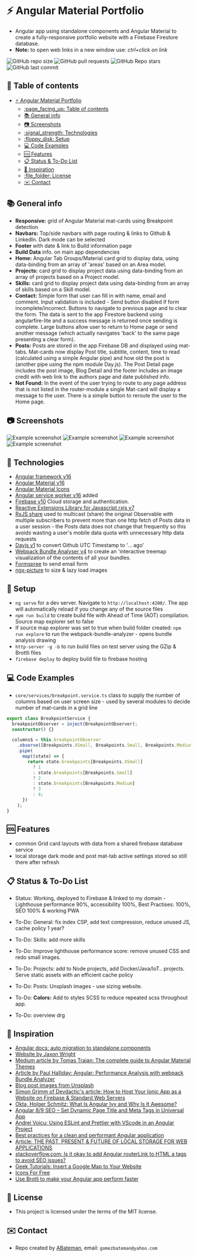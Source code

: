 # :zap: Angular Material Portfolio

* Angular app using standalone components and Angular Material to create a fully-responsive portfolio website with a Firebase Firestore database.
* **Note:** to open web links in a new window use: _ctrl+click on link_

![GitHub repo size](https://img.shields.io/github/repo-size/AndrewJBateman/angular-material-portfolio?style=plastic)
![GitHub pull requests](https://img.shields.io/github/issues-pr/AndrewJBateman/angular-material-portfolio?style=plastic)
![GitHub Repo stars](https://img.shields.io/github/stars/AndrewJBateman/angular-material-portfolio?style=plastic)
![GitHub last commit](https://img.shields.io/github/last-commit/AndrewJBateman/angular-material-portfolio?style=plastic)

## :page_facing_up: Table of contents

* [:zap: Angular Material Portfolio](#zap-angular-material-portfolio)
  * [:page\_facing\_up: Table of contents](#page_facing_up-table-of-contents)
  * [:books: General info](#books-general-info)
  * [:camera: Screenshots](#camera-screenshots)
  * [:signal\_strength: Technologies](#signal_strength-technologies)
  * [:floppy\_disk: Setup](#floppy_disk-setup)
  * [:computer: Code Examples](#computer-code-examples)
  * [:cool: Features](#cool-features)
  * [:clipboard: Status \& To-Do List](#clipboard-status--to-do-list)
  * [:clap: Inspiration](#clap-inspiration)
  * [:file\_folder: License](#file_folder-license)
  * [:envelope: Contact](#envelope-contact)

## :books: General info

* **Responsive:** grid of Angular Material mat-cards using Breakpoint detection
* **Navbars:** Top/side navbars with page routing & links to Github & LinkedIn. Dark mode can be selected
* **Footer** with date & link to Build information page
* **Build Data** info. on main app dependencies
* **Home:** Angular Tab Groups/Material card grid to display data, using data-binding from an array of 'areas' based on an Area model.
* **Projects:** card grid to display project data using data-binding from an array of projects based on a Project model.
* **Skills:** card grid to display project data using data-binding from an array of skills based on a Skill model.
* **Contact:** Simple form that user can fill in with name, email and comment. Input validation is included - Send button disabled if form incomplete/incorrect. Buttons to navigate to previous page and to clear the form. The data is sent to the app Firestore backend using angularfire-lite and a success message is returned once sending is complete. Large buttons allow user to return to Home page or send another message (which actually navigates 'back' to the same page presenting a clear form).
* **Posts:** Posts are stored in the app Firebase DB and displayed using mat-tabs.
Mat-cards now display Post title, subtitle, content, time to read (calculated using a simple Angular pipe) and how old the post is (another pipe using the npm module Day.js). The Post Detail page includes the post image, Blog Detail and the footer includes an image credit with web link to the authors page and date published info.
* **Not Found:** In the event of the user trying to route to any page address that is not listed in the router-module a single Mat-card will display a message to the user. There is a simple button to reroute the user to the Home page.

## :camera: Screenshots

  ![Example screenshot](./img/home.png)
  ![Example screenshot](./img/projects.png)
  ![Example screenshot](./img/blog.png)
  ![Example screenshot](./img/skills.png)

## :signal_strength: Technologies

* [Angular framework v16](https://angular.io/)
* [Angular Material v16](https://material.angular.io/)
* [Angular Material Icons](https://material.io/resources/icons/?style=baseline)
* [Angular service worker v16](https://angular.io/guide/service-worker-intro) added
* [Firebase v10](https://firebase.google.com) Cloud storage and authentication.
* [Reactive Extensions Library for Javascript rxjs v7](https://rxjs-dev.firebaseapp.com/)
* [RxJS share](https://rxjs.dev/api/operators/share) used to multicast (share) the original Observable with multiple subscribers to prevent more than one http fetch of Posts data in a user session - the Posts data does not change that frequently so this avoids wasting a user's mobile data quota with unnecessary http data requests
* [Dayjs v1](https://github.com/iamkun/dayjs) to convert Github UTC Timestamp to '... ago'
* [Webpack Bundle Analyser v4](https://www.npmjs.com/package/webpack-bundle-analyzer) to create an 'interactive treemap visualization of the contents of all your bundles.
* [Formspree](https://formspree.io/) to send email form
* [ngx-picture](https://www.npmjs.com/package/ngx-picture) to size & lazy load images

## :floppy_disk: Setup

* `ng serve` for a dev server. Navigate to `http://localhost:4200/`. The app will automatically reload if you change any of the source files
* `npm run build` to create build file with Ahead of Time (AOT) compilation. Source map explorer set to false
* If source map explorer was set to true when build folder created: `npm run explore` to run the webpack-bundle-analyzer - opens bundle analysis drawing
* `http-server -g -b` to run build files on test server using the GZip & Brottli files
* `firebase deploy` to deploy build file to firebase hosting

## :computer: Code Examples

* `core/services/breakpoint.service.ts` class to supply the number of columns based on user screen size - used by several modules to decide number of mat-cards in a grid line

```typescript
export class BreakpointService {
  breakpointObserver = inject(BreakpointObserver);
  constructor() {}

  columns$ = this.breakpointObserver
    .observe([Breakpoints.XSmall, Breakpoints.Small, Breakpoints.Medium])
    .pipe(
      map((state) => {
        return state.breakpoints[Breakpoints.XSmall]
          ? 1
          : state.breakpoints[Breakpoints.Small]
          ? 2
          : state.breakpoints[Breakpoints.Medium]
          ? 3
          : 4;
      })
    );
}
```

## :cool: Features

* common Grid card layouts with data from a shared firebase database service
* local storage dark mode and post mat-tab active settings stored so still there after refresh

## :clipboard: Status & To-Do List

* Status: Working, deployed to Firebase & linked to my domain - Lighthouse performance 90%, accessibility 100%, Best Practises: 100%, SEO 100% & working PWA
* To-Do: General: fix index CSP, add text compression, reduce unused JS, cache policy 1 year?
* To-Do: Skills: add more skills  
* To-Do: Improve lighthouse performance score: remove unused CSS and redo small images.
* To-Do: Projects: add to Node projects, add Docker/Java/IoT.. projects. Serve static assets with an efficient cache policy
* To-Do: Posts: Unsplash images - use sizing website.

* To-Do: **Colors:** Add to styles SCSS to reduce repeated scss throughout app.
* To-Do: overview drg

## :clap: Inspiration

* [Angular docs: auto migration to standalone components](https://angular.io/guide/standalone-migration)
* [Website by Jaxon Wright](https://jaxonwright.com/)
* [Medium article by Tomas Trajan: The complete guide to Angular Material Themes](https://medium.com/@tomastrajan/the-complete-guide-to-angular-material-themes-4d165a9d24d1)
* [Article by Paul Halliday: Angular: Performance Analysis with webpack Bundle Analyzer](https://alligator.io/angular/angular-webpack-bundle-analyzer/)
* [Blog post images from Unsplash](https://unsplash.com/)
* [Simon Grimm of Devdactic's article: How to Host Your Ionic App as a Website on Firebase & Standard Web Servers](https://devdactic.com/host-ionic-website-firebase/)
* [Okta, Holger Schmitz: What Is Angular Ivy and Why Is It Awesome?](https://developer.okta.com/blog/2020/02/12/angular-ivy)
* [Angular 8/9 SEO – Set Dynamic Page Title and Meta Tags in Universal App](https://www.positronx.io/angular-seo-set-dynamic-page-title-meta-tags-in-universal-app/)
* [Andrei Voicu: Using ESLint and Prettier with VScode in an Angular Project](https://dev.to/dreiv/using-eslint-and-prettier-with-vscode-in-an-angular-project-42ib)
* [Best practices for a clean and performant Angular application](https://www.freecodecamp.org/news/best-practices-for-a-clean-and-performant-angular-application-288e7b39eb6f/)
* [Article: THE PAST, PRESENT & FUTURE OF LOCAL STORAGE FOR WEB APPLICATIONS](http://diveintohtml5.info/storage.html)
* [stackoverflow.com: Is it okay to add Angular routerLink to HTML a tags to avoid SEO issues?](https://stackoverflow.com/questions/57937451/is-it-okay-to-add-angular-routerlink-to-html-a-tags-to-avoid-seo-issues)
* [Geek Tutorials: Insert a Google Map to Your Website](https://www.youtube.com/watch?v=KIC0OK9nKXY)
* [Icons For Free](https://icons-for-free.com/)
* [Use Brotli to make your Angular app perform faster](https://danielk.tech/home/how-to-use-brotli-to-make-your-angular-app-perform-faster)

## :file_folder: License

* This project is licensed under the terms of the MIT license.

## :envelope: Contact

* Repo created by [ABateman](https://github.com/AndrewJBateman), email: `gomezbateman@yahoo.com`
